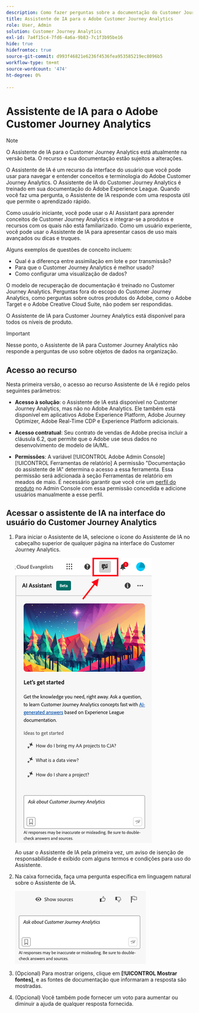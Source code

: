 ```yaml
---
description: Como fazer perguntas sobre a documentação do Customer Journey Analytics
title: Assistente de IA para o Adobe Customer Journey Analytics
role: User, Admin
solution: Customer Journey Analytics
exl-id: 7a4f15c4-7fd6-4a6a-9b83-7c1f3b95be16
hide: true
hidefromtoc: true
source-git-commit: d993f46821e6236f4536fea953585219ec8096b5
workflow-type: tm+mt
source-wordcount: '474'
ht-degree: 0%

---
```



# Assistente de IA para o Adobe Customer Journey Analytics

>[!NOTE]
>
>O Assistente de IA para o Customer Journey Analytics está atualmente na versão beta. O recurso e sua documentação estão sujeitos a alterações.

O Assistente de IA é um recurso da interface do usuário que você pode usar para navegar e entender conceitos e terminologia do Adobe Customer Journey Analytics. O Assistente de IA do Customer Journey Analytics é treinado em sua documentação do Adobe Experience League. Quando você faz uma pergunta, o Assistente de IA responde com uma resposta útil que permite o aprendizado rápido.

Como usuário iniciante, você pode usar o AI Assistant para aprender conceitos de Customer Journey Analytics e integrar-se a produtos e recursos com os quais não está familiarizado. Como um usuário experiente, você pode usar o Assistente de IA para apresentar casos de uso mais avançados ou dicas e truques.

Alguns exemplos de questões de conceito incluem:

* Qual é a diferença entre assimilação em lote e por transmissão?
* Para que o Customer Journey Analytics é melhor usado?
* Como configurar uma visualização de dados?

O modelo de recuperação de documentação é treinado no Customer Journey Analytics. Perguntas fora do escopo do Customer Journey Analytics, como perguntas sobre outros produtos do Adobe, como o Adobe Target e o Adobe Creative Cloud Suite, não podem ser respondidas.

O Assistente de IA para Customer Journey Analytics está disponível para todos os níveis de produto.

>[!IMPORTANT]
>
>Nesse ponto, o Assistente de IA para Customer Journey Analytics não responde a perguntas de uso sobre objetos de dados na organização.

## Acesso ao recurso

Nesta primeira versão, o acesso ao recurso Assistente de IA é regido pelos seguintes parâmetros:

* **Acesso à solução**: o Assistente de IA está disponível no Customer Journey Analytics, mas não no Adobe Analytics. Ele também está disponível em aplicativos Adobe Experience Platform, Adobe Journey Optimizer, Adobe Real-Time CDP e Experience Platform adicionais.

* **Acesso contratual**: Seu contrato de vendas de Adobe precisa incluir a cláusula 6.2, que permite que o Adobe use seus dados no desenvolvimento de modelo de IA/ML.

* **Permissões**: A variável [!UICONTROL Adobe Admin Console] [!UICONTROL Ferramentas de relatório] A permissão &quot;Documentação do assistente de IA&quot; determina o acesso a essa ferramenta. Essa permissão será adicionada à seção Ferramentas de relatório em meados de maio. É necessário garantir que você crie um [perfil do produto](https://helpx.adobe.com/br/enterprise/using/manage-product-profiles.html) no Admin Console com essa permissão concedida e adicione usuários manualmente a esse perfil.

## Acessar o assistente de IA na interface do usuário do Customer Journey Analytics

1. Para iniciar o Assistente de IA, selecione o ícone do Assistente de IA no cabeçalho superior de qualquer página na interface do Customer Journey Analytics.

   ![Ícone do Assistente de IA](assets/ai-asst1.png)

   Ao usar o Assistente de IA pela primeira vez, um aviso de isenção de responsabilidade é exibido com alguns termos e condições para uso do Assistente.

1. Na caixa fornecida, faça uma pergunta específica em linguagem natural sobre o Assistente de IA.

   ![Caixa Pergunta](assets/ai-asst2.png)

1. (Opcional) Para mostrar origens, clique em **[!UICONTROL Mostrar fontes]**, e as fontes de documentação que informaram a resposta são mostradas.

1. (Opcional) Você também pode fornecer um voto para aumentar ou diminuir a ajuda de qualquer resposta fornecida.
